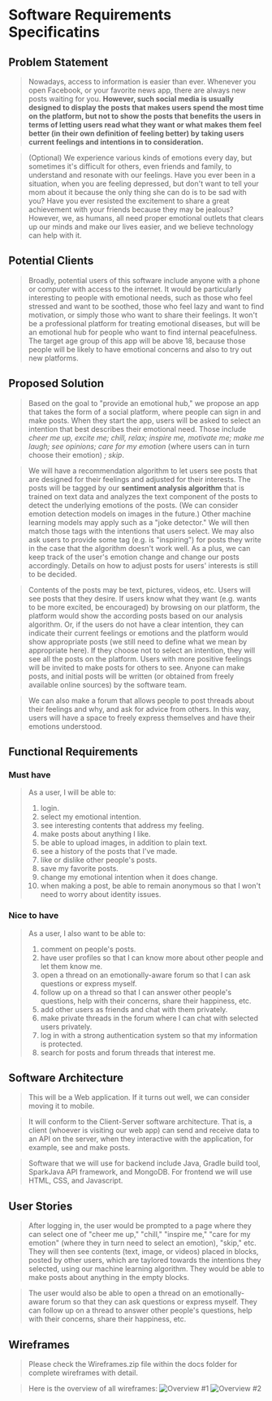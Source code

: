 # Software Requirements Specificatins

## Problem Statement 

> Nowadays, access to information is easier than ever. Whenever you open Facebook, or your favorite news app, there are always new posts waiting for you. **However, such social media is usually designed to display the posts that makes users spend the most time on the platform, but not to show the posts that benefits the users in terms of letting users read what they want or what makes them feel better (in their own definition of feeling better) by taking users current feelings and intentions in to consideration.** 

> (Optional) We experience various kinds of emotions every day, but sometimes it's difficult for others, even friends and family, to understand and resonate with our feelings. Have you ever been in a situation, when you are feeling depressed, but don't want to tell your mom about it because the only thing she can do is to be sad with you? Have you ever resisted the excitement to share a great achievement with your friends because they may be jealous? However, we, as humans, all need proper emotional outlets that clears up our minds and make our lives easier, and we believe technology can help with it.

## Potential Clients

> Broadly, potential users of this software include anyone with a phone or computer with access to the internet. It would be particularly interesting to people with emotional needs, such as those who feel stressed and want to be soothed, those who feel lazy and want to find motivation, or simply those who want to share their feelings. It won't be a professional platform for treating emotional diseases, but will be an emotional hub for people who want to find internal peacefulness. The target age group of this app will be above 18, because those people will be likely to have emotional concerns and also to try out new platforms.

## Proposed Solution

> Based on the goal to "provide an emotional hub," we propose an app that takes the form of a social platform, where people can sign in and make posts. When they start the app, users will be asked to select an intention that best describes their emotional need. Those include <em>cheer me up, excite me; chill, relax; inspire me, motivate me; make me laugh; see opinions; care for my emotion </em> (where users can in turn choose their emotion) <em>; skip</em>.

> We will have a recommendation algorithm to let users see posts that are designed for their feelings and adjusted for their interests. The posts will be tagged by our **sentiment analysis algorithm** that is trained on text data and analyzes the text component of the posts to detect the underlying emotions of the posts. (We can consider emotion detection models on images in the future.) Other machine learning models may apply such as a "joke detector." We will then match those tags with the intentions that users select. We may also ask users to provide some tag (e.g. is "inspiring") for posts they write in the case that the algorithm doesn't work well. As a plus, we can keep track of the user's emotion change and change our posts accordingly. Details on how to adjust posts for users' interests is still to be decided.

> Contents of the posts may be text, pictures, videos, etc. Users will see posts that they desire. If users know what they want (e.g. wants to be more excited, be encouraged) by browsing on our platform, the platform would show the according posts based on our analysis algorithm. Or, if the users do not have a clear intention, they can indicate their current feelings or emotions and the platform would show appropriate posts (we still need to define what we mean by appropriate here). If they choose not to select an intention, they will see all the posts on the platform. Users with more positive feelings will be invited to make posts for others to see. Anyone can make posts, and initial posts will be written (or obtained from freely available online sources) by the software team.

> We can also make a forum that allows people to post threads about their feelings and why, and ask for advice from others. In this way, users will have a space to freely express themselves and have their emotions understood.

## Functional Requirements

### Must have

> As a user, I will be able to:
> 1. login.
> 2. select my emotional intention.
> 3. see interesting contents that address my feeling.
> 4. make posts about anything I like.
> 5. be able to upload images, in addition to plain text.
> 6. see a history of the posts that I've made.
> 7. like or dislike other people's posts.
> 8. save my favorite posts.
> 9. change my emotional intention when it does change.
> 10. when making a post, be able to remain anonymous so that I won't need to worry about identity issues.

### Nice to have

> As a user, I also want to be able to:
> 1. comment on people's posts.
> 2. have user profiles so that I can know more about other people and let them know me.
> 3. open a thread on an emotionally-aware forum so that I can ask questions or express myself.
> 4. follow up on a thread so that I can answer other people's questions, help with their concerns, share their happiness, etc.
> 5. add other users as friends and chat with them privately.
> 6. make private threads in the forum where I can chat with selected users privately.
> 7. log in with a strong authentication system so that my information is protected.
> 8. search for posts and forum threads that interest me.


## Software Architecture

> This will be a Web application. If it turns out well, we can consider moving it to mobile.

> It will conform to the Client-Server software architecture. That is, a client (whoever is visiting our web app) can send and receive data to an API on the server, when they interactive with the application, for example, see and make posts.

> Software that we will use for backend include Java, Gradle build tool, SparkJava API framework, and MongoDB. For frontend we will use HTML, CSS, and Javascript.

## User Stories

> After logging in, the user would be prompted to a page where they can select one of "cheer me up," "chill," "inspire me," "care for my emotion" (where they in turn need to select an emotion), "skip," etc. They will then see contents (text, image, or videos) placed in blocks, posted by other users, which are taylored towards the intentions they selected, using our machine learning algorithm. They would be able to make posts about anything in the empty blocks.

> The user would also be able to open a thread on an emotionally-aware forum so that they can ask questions or express myself. They can follow up on a thread to answer other people's questions, help with their concerns, share their happiness, etc.

## Wireframes

> Please check the Wireframes.zip file within the docs folder for complete wireframes with detail.

> Here is the overview of all wireframes:
![Overview #1](https://github.com/jhu-oose/2020-fall-group-unicorns-of-love/blob/master/docs/Overview%20%231.png?raw=true)
![Overview #2](https://github.com/jhu-oose/2020-fall-group-unicorns-of-love/blob/master/docs/Overview%20%232.png)
